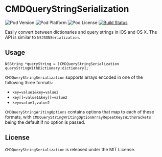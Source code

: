 # CMDQueryStringSerialization

![Pod Version](https://cocoapod-badges.herokuapp.com/v/CMDQueryStringSerialization/badge.png)
![Pod Platform](https://cocoapod-badges.herokuapp.com/p/CMDQueryStringSerialization/badge.png)
![Pod License](https://cocoapod-badges.herokuapp.com/l/CMDQueryStringSerialization/badge.png)
[![Build Status](https://travis-ci.org/calebd/CMDQueryStringSerialization.svg?branch=master)](https://travis-ci.org/calebd/CMDQueryStringSerialization)

Easily convert between dictionaries and query strings in iOS and OS X. The API is similar to `NSJSONSerialization`.

## Usage

```objc
NSString *queryString = [CMDQueryStringSerialization queryStringWithDictionary:dictionary];
```

`CMDQueryStringSerialization` supports arrays encoded in one of the following three formats:

* `key=value1&key=value2`
* `key[]=value1&key[]=value2`
* `key=value1,value2`

`CMDQueryStringWritingOptions` contains options that map to each of these formats, with `CMDQueryStringWritingOptionArrayRepeatKeysWithBrackets` being the default if no option is passed.

## License

`CMDQueryStringSerialization` is released under the MIT License.
